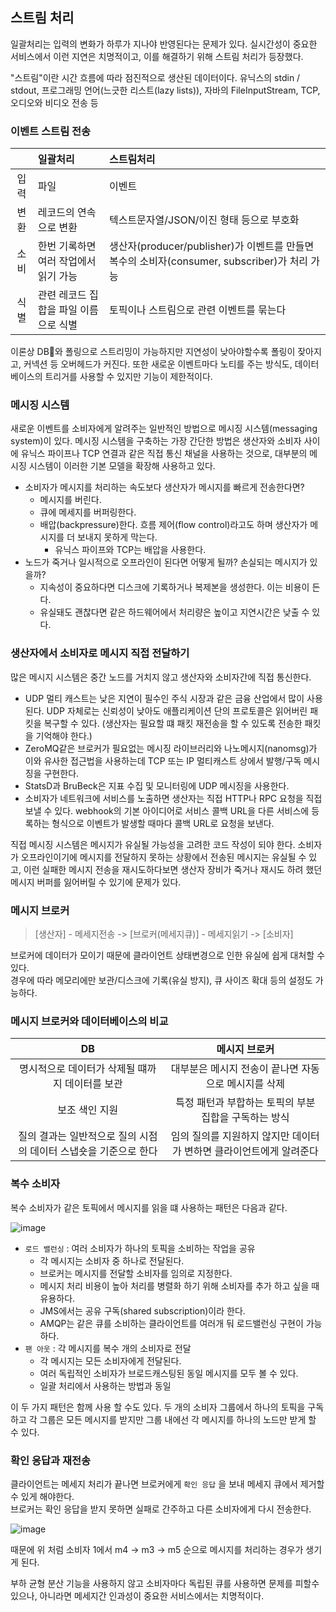 ## 스트림 처리

일괄처리는 입력의 변화가 하루가 지나야 반영된다는 문제가 있다.
실시간성이 중요한 서비스에서 이런 지연은 치명적이고, 이를 해결하기 위해 스트림 처리가 등장했다.

"스트림"이란 시간 흐름에 따라 점진적으로 생산된 데이터이다.
유닉스의 stdin / stdout, 프로그래밍 언어(느긋한 리스트(lazy lists)), 자바의 FileInputStream, TCP,오디오와 비디오 전송 등


### 이벤트 스트림 전송

||일괄처리|스트림처리|
|:--:|:--|:--|
|입력|파일|이벤트|
|변환|레코드의 연속으로 변환|텍스트문자열/JSON/이진 형태 등으로 부호화|
|소비|한번 기록하면 여러 작업에서 읽기 가능|생산자(producer/publisher)가 이벤트를 만들면 복수의 소비자(consumer, subscriber)가 처리 가능|
|식별|관련 레코드 집합을 파일 이름으로 식별|토픽이나 스트림으로 관련 이벤트를  묶는다|

이론상 DB와 폴링으로 스트리밍이 가능하지만 지연성이 낮아야할수록 폴링이 잦아지고, 커넥션 등 오버헤드가 커진다.
또한 새로운 이벤트마다 노티를 주는 방식도, 데이터베이스의 트리거를 사용할 수 있지만 기능이 제한적이다.

### 메시징 시스템

새로운 이벤트를 소비자에게 알려주는 일반적인 방법으로 메시징 시스템(messaging system)이 있다. 
메시징 시스템을 구축하는 가장 간단한 방법은 생산자와 소비자 사이에 유닉스 파이프나 TCP 연결과 같은 직접 통신 채널을 사용하는 것으로,  대부분의 메시징 시스템이 이러한 기본 모델을 확장해 사용하고 있다. 

- 소비자가 메시지를 처리하는 속도보다 생산자가 메시지를 빠르게 전송한다면?
  - 메시지를 버린다.
  - 큐에 메세지를 버퍼링한다.
  - 배압(backpressure)한다. 흐름 제어(flow control)라고도 하며 생산자가 메시지를 더 보내지 못하게 막는다.
    - 유닉스 파이프와 TCP는 배압을 사용한다.
- 노드가 죽거나 일시적으로 오프라인이 된다면 어떻게 될까? 손실되는 메시지가 있을까?
  - 지속성이 중요하다면 디스크에 기록하거나 복제본을 생성한다. 이는 비용이 든다.
  - 유실돼도 괜찮다면 같은 하드웨어에서 처리량은 높이고 지연시간은 낮출 수 있다.


### 생산자에서 소비자로 메시지 직접 전달하기

많은 메시지 시스템은 중간 노드를 거치지 않고 생산자와 소비자간에 직접 통신한다.

- UDP 멀티 캐스트는 낮은 지연이 필수인 주식 시장과 같은 금융 산업에서 많이 사용된다.  UDP 자체로는 신뢰성이 낮아도 애플리케이션 단의 프로토콜은 읽어버린 패킷을 복구할 수 있다. (생산자는 필요할 떄 패킷 재전송을 할 수 있도록 전송한 패킷을 기억해야 한다.)
- ZeroMQ같은 브로커가 필요없는 메시징 라이브러리와 나노메시지(nanomsg)가 이와 유사한 접근법을 사용하는데 TCP 또는 IP 멀티캐스트 상에서 발행/구독 메시징을 구현한다.
- StatsD과 BruBeck은 지표 수집 및 모니터링에 UDP 메시징을 사용한다. 
- 소비자가 네트워크에 서비스를 노출하면 생산자는 직접 HTTP나 RPC 요청을 직접 보낼 수 있다. webhook의 기본 아이디어로 서비스 콜백 URL을 다른 서비스에 등록하는 형식으로 이벤트가 발생할 때마다 콜백 URL로 요청을 보낸다.

  
직접 메시징 시스템은 메시지가 유실될 가능성을 고려한 코드 작성이 되야 한다. 소비자가 오프라인이기에 메시지를 전달하지 못하는 상황에서 전송된 메시지는 유실될 수 있고, 이런 실패한 메시지 전송을 재시도하다보면 생산자 장비가 죽거나 재시도 하려 했던 메시지 버퍼를 잃어버릴 수 있기에 문제가 있다. 

### 메시지 브로커

 > [생산자] - 메세지전송 -> [브로커(메세지큐)] - 메세지읽기 -> [소비자]

브로커에 데이터가 모이기 때문에 클라이언트 상태변경으로 인한 유실에 쉽게 대처할 수 있다.<br>
경우에 따라 메모리에만 보관/디스크에 기록(유실 방지), 큐 사이즈 확대 등의 설정도 가능하다.

### 메시지 브로커와 데이터베이스의 비교

|DB|메시지 브로커|
|:--:|:--:|
|명시적으로 데이터가 삭제될 떄까지 데이터를 보관|대부분은 메시지 전송이 끝나면 자동으로 메시지를 삭제|
|보조 색인 지원| 특정 패턴과 부합하는 토픽의 부분 집합을 구독하는 방식|
|질의 결과는 일반적으로 질의 시점의 데이터 스냅숏을 기준으로 한다|임의 질의를 지원하지 않지만 데이터가 변하면 클라이언트에게 알려준다| 


### 복수 소비자

복수 소비자가 같은 토픽에서 메시지를 읽을 떄 사용하는 패턴은 다음과 같다. 

![image](https://github.com/rachel5004/23-11-DesigningDataIntensiveApplications/assets/75432228/f33bdf23-384b-4bd8-b316-8d3c1a047df4)


- `로드 밸런싱` : 여러 소비자가 하나의 토픽을 소비하는 작업을 공유
  - 각 메시지는 소비자 중 하나로 전달된다.
  - 브로커는 메시지를 전달할 소비자를 임의로 지정한다.
  - 메시지 처리 비용이 높아 처리를 병렬화 하기 위해 소비자를 추가 하고 싶을 때 유용하다.
  - JMS에서는 공유 구독(shared subscription)이라 한다.
  - AMQP는 같은 큐를 소비하는 클라이언트를 여러개 둬 로드밸런싱 구현이 가능하다.
- `팬 아웃` : 각 메시지를 복수 개의 소비자로 전달
  - 각 메시지는 모든 소비자에게 전달된다.
  - 여러 독립적인 소비자가 브로드캐스팅된 동일 메시지를 모두 볼 수 있다.
  - 일괄 처리에서 사용하는 방법과 동일

이 두 가지 패턴은 함께 사용 할 수도 있다. 
두 개의 소비자 그룹에서 하나의 토픽을 구독하고 각 그룹은 모든 메시지를 받지만 그룹 내에선 각 메시지를 하나의 노드만 받게 할 수 있다. 


### 확인 응답과 재전송

클라이언트는 메세지 처리가 끝나면 브로커에게 `확인 응답` 을 보내 메세지 큐에서 제거할 수 있게 해야한다.<br>
브로커는 확인 응답을 받지 못하면 실패로 간주하고 다른 소비자에게 다시 전송한다.

![image](https://github.com/rachel5004/23-11-DesigningDataIntensiveApplications/assets/75432228/96c0a222-b7cd-48fc-877e-fd083beff807)

때문에 위 처럼 소비자 1에서 m4 → m3 → m5 순으로 메시지를 처리하는 경우가 생기게 된다.

부하 균형 분산 기능을 사용하지 않고 소비자마다 독립된 큐를 사용하면 문제를 피할수 있으나, 아니라면 메세지간 인과성이 중요한 서비스에서는 치명적이다.
